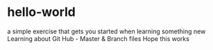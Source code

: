 # hello-world
a simple exercise that gets you started when learning something new
Learning about Git Hub - Master & Branch files
Hope this works
